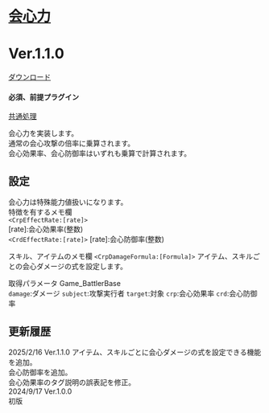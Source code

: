 # [会心力](https://raw.githubusercontent.com/nuun888/MZ/master/NUUN_CriticalPower.js)
# Ver.1.1.0
[ダウンロード](https://raw.githubusercontent.com/nuun888/MZ/master/NUUN_CriticalPower.js)
#### 必須、前提プラグイン
[共通処理](https://github.com/nuun888/MZ/blob/master/README/Base.md)  

会心力を実装します。  
通常の会心攻撃の倍率に乗算されます。  
会心効果率、会心防御率はいずれも乗算で計算されます。  

## 設定
会心力は特殊能力値扱いになります。  
特徴を有するメモ欄  
`<CrpEffectRate:[rate]>`   
[rate]:会心効果率(整数)  
`<CrdEffectRate:[rate]>` 
[rate]:会心防御率(整数)  

スキル、アイテムのメモ欄
`<CrpDamageFormula:[Formula]>` アイテム、スキルごとの会心ダメージの式を設定します。

取得パラメータ
Game_BattlerBase  
`damage`:ダメージ
`subject`:攻撃実行者
`target`:対象
`crp`:会心効果率
`crd`:会心防御率

## 更新履歴  
2025/2/16 Ver.1.1.0
アイテム、スキルごとに会心ダメージの式を設定できる機能を追加。  
会心防御率を追加。  
会心効果率のタグ説明の誤表記を修正。  
2024/9/17 Ver.1.0.0   
初版  

